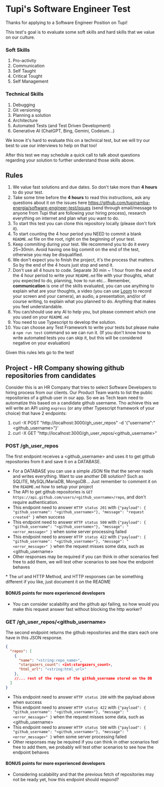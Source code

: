 # Tupi's Software Engineer Test

Thanks for applying to a Software Engineer Position on Tupi!

This test's goal is to evaluate some soft skills and hard skills that we value on our culture.

### Soft Skills
1. Pro-activity
2. Communication
3. Self Taught
4. Critical Tought
5. Self Management

### Technical Skills
1. Debugging
2. Git versioning
3. Planning a solution
4. Architecture
5. Automated Tests (and Test Driven Development)
6. Generative AI (ChatGPT, Bing, Gemini, Codeium...)

We know it's hard to evaluate this on a technical test, but we will try our best to use our interviews to help on that too!

After this test we may schedule a quick call to talk about questions regarding your solution to further understand those skills above.

## Rules
1. We value fast solutions and due dates. So don't take more than **4 hours** to do your test. 
2. Take some time before the **4 hours** to read this instructions, ask any questions about it on the issues here https://github.com/tupinamba-energia/software-engineer-test/issues (send through email/message to anyone from Tupi that are following your hiring process), research everything on internet and plan what you want to do.
3. To start this test you can clone this repository locally (please don't fork it).
4. To start counting the 4 hour period you NEED to commit a blank `README.md` file on the root, right on the beginning of your test.
5. Keep commiting during your test. We recommend you to do it every 25~30min. Avoid having one big commit on the end of the test, otherwise you may be disqualified.
6. We don't expect you to finish the project, it's the process that matters. So by the end of the 4 hours just stop and send it. 
7. Don't use all 4 hours to code. Separate 30 min ~ 1 hour from the end of the 4 hour period to write your `README.md` file with your thoughts, what you expected to do, planning, how to run etc... Remember, **communication** is one of the skills evaluated, you can use anything to explain what are your thoughts, a video (you can use [Loom](https://www.loom.com/) to record your screen and your camera), an audio, a presentation, and/or of course writing, to explain what you planned to do. Anything that makes you feel understandable.
8. You can/should use any AI to help you, but please comment which one you used on your `README.md`
9. You need to use Typescript to develop the solution.
10. You can choose any Test Framework to write your tests but please make a `npm run test` command so we can run it. (If you don't know how to write automated tests you can skip it, but this will be considered negative on your evaluation)

Given this rules lets go to the test!

## Project - HR Company showing github repositories from candidates

Consider this is an HR Company that tries to select Software Developers to hiring process from our clients.
Our Product Team wants to list the public repositories of a github user in our app. So we as Tech team need to automatize this based on a candidate github username.
Tho achieve this we will write an API using `express` (or any other Typescript framework of your choice) that have 2 endpoints:
1. curl -X POST "http://localhost:3000/gh_user_repos" -d '{"username":"<github_username>"}'
2. curl -X GET "http://localhost:3000/gh_user_repos/<github_username>"

### POST /gh_user_repos

The first endpoint receives a <github_username> and uses it to get github repositories from it and save it on a DATABASE.
- For a DATABASE you can use a simple JSON file that the server reads and writes everything. Want to use another DB solution? Such as SQLITE, MySQL/MariaDB, MongoDB... Just remember to comment it on the `README.md` how to setup your project
- The API to get github repositories is `GET https://api.github.com/users/<github_username>/repo`, and don't require authentication.
- This endpoint need to answer `HTTP status 201` with `{"payload": { "github_username": "<github_username>"}, "message": "request created" }` when success
- This endpoint need to answer `HTTP status 500` with `{"payload": { "github_username": "<github_username>"}, "message": "<error_message>" }` when some server processing failed
- This endpoint need to answer `HTTP status 422` with `{"payload": { "github_username": "<github_username>"}, "message": "<error_message>" }` when the request misses some data, such as <github_username>
- Other responses may be required if you can think in other scenarios feel free to add them, we will test other scenarios to see how the endpoint behaves

\* The url and HTTP Method, and HTTP responses can be something different if you like, just document it on the README

#### BONUS points for more experienced developers
- You can consider scalability and the github api failing, so how would you make this request answer fast without blocking the http worker? 

### GET /gh_user_repos/<github_username>

The second endpoint returns the github repositories and the stars each one have in this JSON response.
```json
{
  "repos": [
    {
      "name": "<string:repo_name>",
      "stargazers_count": <int:stargazers_count>,
      "html_url": "<string:html_url>"
    },
    //... rest of the repos of the github_username stored on the DB
  ]
}
```
- This endpoint need to answer `HTTP status 200` with the payload above when success
- This endpoint need to answer `HTTP status 422` with `{"payload": { "github_username": "<github_username>"}, "message": "<error_message>" }` when the request misses some data, such as <github_username>
- This endpoint need to answer `HTTP status 500` with `{"payload": { "github_username": "<github_username>"}, "message": "<error_message>" }` when some server processing failed
- Other responses may be required if you can think in other scenarios feel free to add them, we probably will test other scenarios to see how the endpoint behaves

#### BONUS points for more experienced developers
- Considering scalability and that the previous fetch of repositories may not be ready yet, how this endpoint should respond?

